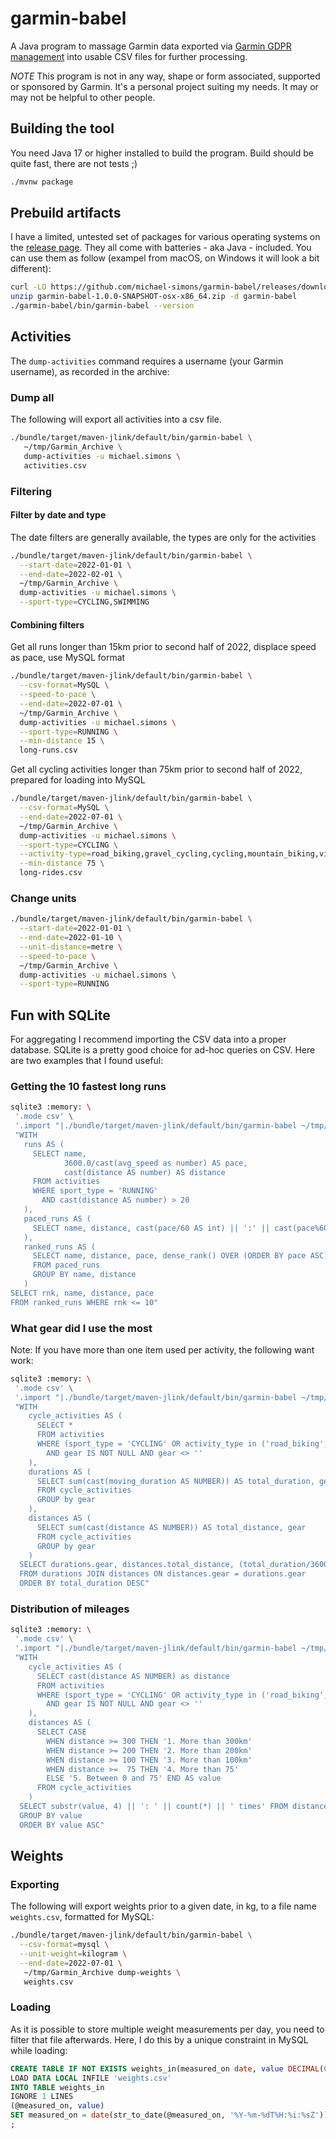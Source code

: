 # garmin-babel

A Java program to massage Garmin data exported via [Garmin GDPR management](https://www.garmin.com/de-DE/account/datamanagement)
into usable CSV files for further processing.

*NOTE* This program is not in any way, shape or form associated, supported or sponsored by Garmin. 
It's a personal project suiting my needs. It may or may not be helpful to other people.

## Building the tool

You need Java 17 or higher installed to build the program. Build should be quite fast, there are not tests ;)

```bash
./mvnw package
```

## Prebuild artifacts

I have a limited, untested set of packages for various operating systems on the [release page](https://github.com/michael-simons/garmin-babel/releases).
They all come with batteries - aka Java - included. You can use them as follow (exampel from macOS, on Windows it will look a bit different):

```bash
curl -LO https://github.com/michael-simons/garmin-babel/releases/download/early-access/garmin-babel-1.0.0-SNAPSHOT-osx-x86_64.zip
unzip garmin-babel-1.0.0-SNAPSHOT-osx-x86_64.zip -d garmin-babel
./garmin-babel/bin/garmin-babel --version 
```

## Activities

The `dump-activities` command requires a username (your Garmin username), as recorded in the archive:

### Dump all

The following will export all activities into a csv file.

```bash
./bundle/target/maven-jlink/default/bin/garmin-babel \
   ~/tmp/Garmin_Archive \
   dump-activities -u michael.simons \
   activities.csv
```
### Filtering

#### Filter by date and type

The date filters are generally available, the types are only for the activities

```bash
./bundle/target/maven-jlink/default/bin/garmin-babel \
  --start-date=2022-01-01 \
  --end-date=2022-02-01 \
  ~/tmp/Garmin_Archive \
  dump-activities -u michael.simons \
  --sport-type=CYCLING,SWIMMING
```

#### Combining filters

Get all runs longer than 15km prior to second half of 2022, displace speed as pace, use MySQL format

```bash
./bundle/target/maven-jlink/default/bin/garmin-babel \
  --csv-format=MySQL \
  --speed-to-pace \
  --end-date=2022-07-01 \
  ~/tmp/Garmin_Archive \
  dump-activities -u michael.simons \
  --sport-type=RUNNING \
  --min-distance 15 \
  long-runs.csv
```

Get all cycling activities longer than 75km prior to second half of 2022, prepared for loading into MySQL

```bash
./bundle/target/maven-jlink/default/bin/garmin-babel \
  --csv-format=MySQL \
  --end-date=2022-07-01 \
  ~/tmp/Garmin_Archive \
  dump-activities -u michael.simons \
  --sport-type=CYCLING \
  --activity-type=road_biking,gravel_cycling,cycling,mountain_biking,virtual_ride,indoor_cycling \
  --min-distance 75 \
  long-rides.csv
```

### Change units

```bash
./bundle/target/maven-jlink/default/bin/garmin-babel \
  --start-date=2022-01-01 \
  --end-date=2022-01-10 \
  --unit-distance=metre \
  --speed-to-pace \
  ~/tmp/Garmin_Archive \
  dump-activities -u michael.simons \
  --sport-type=RUNNING
```

## Fun with SQLite

For aggregating I recommend importing the CSV data into a proper database. SQLite is a pretty good choice for ad-hoc queries on CSV.
Here are two examples that I found useful:

### Getting the 10 fastest long runs

```bash
sqlite3 :memory: \
 '.mode csv' \
 '.import "|./bundle/target/maven-jlink/default/bin/garmin-babel ~/tmp/Garmin_Archive dump-activities --user-name=michael.simons" activities' \
 "WITH 
   runs AS (
     SELECT name, 
            3600.0/cast(avg_speed as number) AS pace, 
            cast(distance AS number) AS distance
     FROM activities
     WHERE sport_type = 'RUNNING'
       AND cast(distance AS number) > 20
   ),
   paced_runs AS (
     SELECT name, distance, cast(pace/60 AS int) || ':' || cast(pace%60 AS int) AS pace FROM runs
   ),
   ranked_runs AS (
     SELECT name, distance, pace, dense_rank() OVER (ORDER BY pace ASC) AS rnk
     FROM paced_runs
     GROUP BY name, distance
   )
SELECT rnk, name, distance, pace
FROM ranked_runs WHERE rnk <= 10"
```

### What gear did I use the most

Note: If you have more than one item used per activity, the following want work:

```bash
sqlite3 :memory: \
 '.mode csv' \
 '.import "|./bundle/target/maven-jlink/default/bin/garmin-babel ~/tmp/Garmin_Archive dump-activities --user-name=michael.simons" activities' \
 "WITH 
    cycle_activities AS (
      SELECT *
      FROM activities
      WHERE (sport_type = 'CYCLING' OR activity_type in ('road_biking', 'gravel_cycling', 'cycling', 'mountain_biking', 'virtual_ride', 'indoor_cycling'))
        AND gear IS NOT NULL AND gear <> ''
    ),
    durations AS (
      SELECT sum(cast(moving_duration AS NUMBER)) AS total_duration, gear
      FROM cycle_activities
      GROUP by gear
    ),
    distances AS (
      SELECT sum(cast(distance AS NUMBER)) AS total_distance, gear
      FROM cycle_activities
      GROUP by gear
    )
  SELECT durations.gear, distances.total_distance, (total_duration/3600) || ':' || (total_duration%3600/60) || ':' || (total_duration%3600%60) 
  FROM durations JOIN distances ON distances.gear = durations.gear
  ORDER BY total_duration DESC"
```

### Distribution of mileages

```bash
sqlite3 :memory: \
 '.mode csv' \
 '.import "|./bundle/target/maven-jlink/default/bin/garmin-babel ~/tmp/Garmin_Archive dump-activities --user-name=michael.simons" activities' \
 "WITH 
    cycle_activities AS (
      SELECT cast(distance AS NUMBER) as distance
      FROM activities
      WHERE (sport_type = 'CYCLING' OR activity_type in ('road_biking', 'gravel_cycling', 'cycling', 'mountain_biking', 'virtual_ride', 'indoor_cycling'))
        AND gear IS NOT NULL AND gear <> ''
    ),
    distances AS (
      SELECT CASE
        WHEN distance >= 300 THEN '1. More than 300km'
        WHEN distance >= 200 THEN '2. More than 200km'
        WHEN distance >= 100 THEN '3. More than 100km'
        WHEN distance >=  75 THEN '4. More than 75'
        ELSE '5. Between 0 and 75' END AS value
      FROM cycle_activities
    )
  SELECT substr(value, 4) || ': ' || count(*) || ' times' FROM distances
  GROUP BY value
  ORDER BY value ASC"
```

## Weights

### Exporting

The following will export weights prior to a given date, in kg, to a file name `weights.csv`, formatted for MySQL:

```bash
./bundle/target/maven-jlink/default/bin/garmin-babel \
  --csv-format=mysql \
  --unit-weight=kilogram \
  --end-date=2022-07-01 \
   ~/tmp/Garmin_Archive dump-weights \
   weights.csv
```

### Loading

As it is possible to store multiple weight measurements per day, you need to filter that file afterwards.
Here, I do this by a unique constraint in MySQL while loading:

```sql
CREATE TABLE IF NOT EXISTS weights_in(measured_on date, value DECIMAL(6,3), unique(measured_on));
LOAD DATA LOCAL INFILE 'weights.csv'
INTO TABLE weights_in
IGNORE 1 LINES
(@measured_on, value)
SET measured_on = date(str_to_date(@measured_on, '%Y-%m-%dT%H:%i:%sZ'))
;
```
